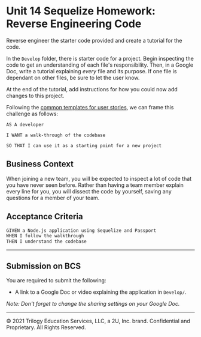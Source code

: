 # Unit 14 Sequelize Homework: Reverse Engineering Code

Reverse engineer the starter code provided and create a tutorial for the code.

In the `Develop` folder, there is starter code for a project. Begin inspecting the code to get an understanding of each file's responsibility. Then, in a Google Doc, write a tutorial explaining *every* file and its purpose. If one file is dependant on other files, be sure to let the user know.

At the end of the tutorial, add instructions for how you could now add changes to this project.

Following the [common templates for user stories](https://en.wikipedia.org/wiki/User_story#Common_templates), we can frame this challenge as follows:

```
AS A developer

I WANT a walk-through of the codebase

SO THAT I can use it as a starting point for a new project
```

## Business Context

When joining a new team, you will be expected to inspect a lot of code that you have never seen before. Rather than having a team member explain every line for you, you will dissect the code by yourself, saving any questions for a member of your team.

## Acceptance Criteria

```md
GIVEN a Node.js application using Sequelize and Passport
WHEN I follow the walkthrough
THEN I understand the codebase
```
- - -

## Submission on BCS

You are required to submit the following:

* A link to a Google Doc or video explaining the application in `Develop/`. 

_Note: Don't forget to change the sharing settings on your Google Doc._

- - -
© 2021 Trilogy Education Services, LLC, a 2U, Inc. brand. Confidential and Proprietary. All Rights Reserved.